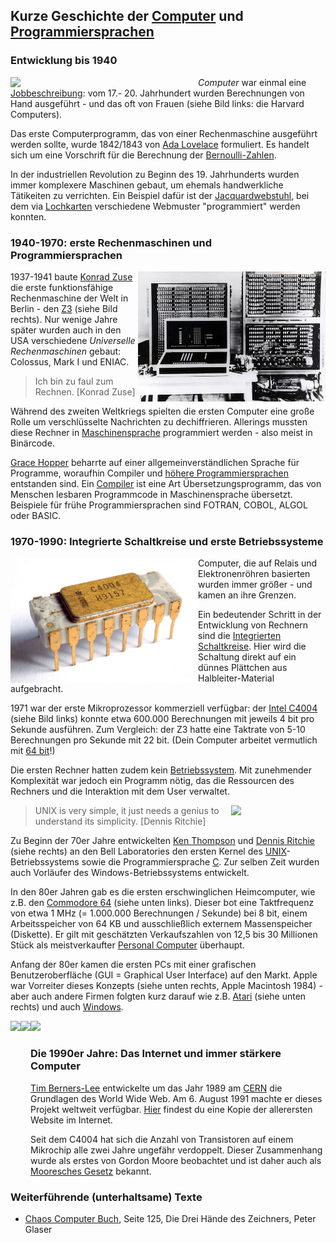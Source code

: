 ## Kurze Geschichte der [Computer](https://de.wikipedia.org/wiki/Geschichte_des_Computers) und [Programmiersprachen](https://de.wikipedia.org/wiki/Geschichte_der_Programmiersprachen)

### Entwicklung bis 1940

[<img src="https://upload.wikimedia.org/wikipedia/commons/thumb/5/5a/Astronomer_Edward_Charles_Pickering%27s_Harvard_computers.jpg/766px-Astronomer_Edward_Charles_Pickering%27s_Harvard_computers.jpg" width="300em" align="left">](https://en.wikipedia.org/wiki/Harvard_Computers)

*Computer* war einmal eine [Jobbeschreibung](https://en.wikipedia.org/wiki/Computer_(job_description)): vom 17.- 20. Jahrhundert wurden Berechnungen von Hand ausgeführt - und das oft von Frauen (siehe Bild links: die Harvard Computers).

Das erste Computerprogramm, das von einer Rechenmaschine ausgeführt werden sollte, wurde 1842/1843 von [Ada Lovelace](https://de.wikipedia.org/wiki/Ada_Lovelace) formuliert. Es handelt sich um eine Vorschrift für die Berechnung der [Bernoulli-Zahlen](https://de.wikipedia.org/wiki/Bernoulli-Zahl).

In der industriellen Revolution zu Beginn des 19. Jahrhunderts wurden immer komplexere Maschinen gebaut, um ehemals handwerkliche Tätikeiten zu verrichten. Ein Beispiel dafür ist der [Jacquardwebstuhl](https://de.wikipedia.org/wiki/Jacquardwebstuhl), bei dem via [Lochkarten](https://de.wikipedia.org/wiki/Lochkarte) verschiedene Webmuster "programmiert" werden konnten.


### 1940-1970: erste Rechenmaschinen und Programmiersprachen

<img src="zuse_z3.jpg" width="300em" align="right">

1937-1941 baute [Konrad Zuse](https://de.wikipedia.org/wiki/Konrad_Zuse) die erste funktionsfähige Rechenmaschine der Welt in Berlin - den [Z3](https://de.wikipedia.org/wiki/Konrad_Zuse#Z3_–_der_erste_funktionsfähige_Computer_der_Welt) (siehe Bild rechts). Nur wenige Jahre später wurden auch in den USA verschiedene *Universelle Rechenmaschinen* gebaut: Colossus, Mark I und ENIAC.

> Ich bin zu faul zum Rechnen. [Konrad Zuse]

Während des zweiten Weltkriegs spielten die ersten Computer eine große Rolle um verschlüsselte Nachrichten zu dechiffrieren. Allerings mussten diese Rechner in [Maschinensprache](https://de.wikipedia.org/wiki/Maschinensprache) programmiert werden - also meist in Binärcode.

[Grace Hopper](https://de.wikipedia.org/wiki/Grace_Hopper) beharrte auf einer allgemeinverständlichen Sprache für Programme, woraufhin Compiler und [höhere Programmiersprachen](https://de.wikipedia.org/wiki/Höhere_Programmiersprache) entstanden sind. Ein [Compiler](https://de.wikipedia.org/wiki/Compiler) ist eine Art Übersetzungsprogramm, das von Menschen lesbaren Programmcode in Maschinensprache übersetzt. Beispiele für frühe Programmiersprachen sind FOTRAN, COBOL, ALGOL oder BASIC.

### 1970-1990: Integrierte Schaltkreise und erste Betriebssysteme

<img src="Intel_C4004.jpg" width="300em" align="left">

Computer, die auf Relais und Elektronenröhren basierten wurden immer größer - und kamen an ihre Grenzen.

Ein bedeutender Schritt in der Entwicklung von Rechnern sind die [Integrierten Schaltkreise](https://de.wikipedia.org/wiki/Integrierter_Schaltkreis). Hier wird die Schaltung direkt auf ein dünnes Plättchen aus Halbleiter-Material aufgebracht.

1971 war der erste Mikroprozessor kommerziell verfügbar: der [Intel C4004](https://de.wikipedia.org/wiki/Intel_4004) (siehe Bild links) konnte etwa 600.000 Berechnungen mit jeweils 4 bit pro Sekunde ausführen. Zum Vergleich: der Z3 hatte eine Taktrate von 5-10 Berechnungen pro Sekunde mit 22 bit. (Dein Computer arbeitet vermutlich mit [64 bit](https://de.wikipedia.org/wiki/64-Bit-Architektur)!)


Die ersten Rechner hatten zudem kein [Betriebssystem](https://de.wikipedia.org/wiki/Betriebssystem). Mit zunehmender Komplexität war jedoch ein Programm nötig, das die Ressourcen des Rechners und die Interaktion mit dem User verwaltet.

<img src="https://upload.wikimedia.org/wikipedia/commons/thumb/8/8f/Ken_Thompson_%28sitting%29_and_Dennis_Ritchie_at_PDP-11_%282876612463%29.jpg/599px-Ken_Thompson_%28sitting%29_and_Dennis_Ritchie_at_PDP-11_%282876612463%29.jpg" width="30%" align="right">

> UNIX is very simple, it just needs a genius to understand its simplicity. [Dennis Ritchie]

Zu Beginn der 70er Jahre entwickelten [Ken Thompson](https://en.wikipedia.org/wiki/Ken_Thompson) und [Dennis Ritchie](https://de.wikipedia.org/wiki/Dennis_Ritchie) (siehe rechts) an den Bell Laboratories den ersten Kernel des [UNIX](https://de.wikipedia.org/wiki/Unix)-Betriebssystems sowie die Programmiersprache [C](https://de.wikipedia.org/wiki/C_(Programmiersprache)). Zur selben Zeit wurden auch Vorläufer des Windows-Betriebssystems entwickelt.

In den 80er Jahren gab es die ersten erschwinglichen Heimcomputer, wie z.B. den [Commodore 64](https://de.wikipedia.org/wiki/Commodore_64) (siehe unten links). Dieser bot eine Taktfrequenz von etwa 1 MHz (= 1.000.000 Berechnungen / Sekunde) bei 8 bit, einem Arbeitsspeicher von 64 KB und ausschließlich externem Massenspeicher (Diskette). Er gilt mit geschätzten Verkaufszahlen von 12,5 bis 30 Millionen Stück als meistverkaufter [Personal Computer](https://de.wikipedia.org/wiki/Personal_Computer) überhaupt.



Anfang der 80er kamen die ersten PCs mit einer grafischen Benutzeroberfläche (GUI = Graphical User Interface) auf den Markt. Apple war Vorreiter dieses Konzepts (siehe unten rechts, Apple Macintosh 1984) - aber auch andere Firmen folgten kurz darauf wie z.B. [Atari](https://de.wikipedia.org/wiki/Atari_ST) (siehe unten rechts) und auch [Windows](https://de.wikipedia.org/wiki/Microsoft_Windows).


<img src="https://upload.wikimedia.org/wikipedia/commons/8/84/C64c_system.jpg" style="height: 250px" align="left">
<img src="https://upload.wikimedia.org/wikipedia/commons/thumb/3/39/Atari_1040STf.jpg/1920px-Atari_1040STf.jpg" style="height: 250px" align="left">
<img src="https://upload.wikimedia.org/wikipedia/commons/e/e3/Macintosh_128k_transparency.png" style="height: 250px" >


### Die 1990er Jahre: Das Internet und immer stärkere Computer

[Tim Berners-Lee](https://de.wikipedia.org/wiki/Tim_Berners-Lee) entwickelte um das Jahr 1989 am [CERN](https://de.wikipedia.org/wiki/CERN) die Grundlagen des World Wide Web. Am 6. August 1991 machte er dieses Projekt weltweit verfügbar. [Hier](https://www.w3.org/History/19921103-hypertext/hypertext/WWW/TheProject.html) findest du eine Kopie der allerersten Website im Internet.

Seit dem C4004 hat sich die Anzahl von Transistoren auf einem Mikrochip alle zwei Jahre ungefähr verdoppelt. Dieser Zusammenhang wurde als erstes von Gordon Moore beobachtet und ist daher auch als [Mooresches Gesetz](https://de.wikipedia.org/wiki/Mooresches_Gesetz) bekannt. 


### Weiterführende (unterhaltsame) Texte

* [Chaos Computer Buch](https://monoskop.org/images/b/ba/Wieckmann,_Jürgen_%28ed.%29_-_Das_Chaos_Computer_Buch._Hacking_made_in_Germany_%28German%29.pdf), Seite 125, Die Drei Hände des Zeichners, Peter Glaser
